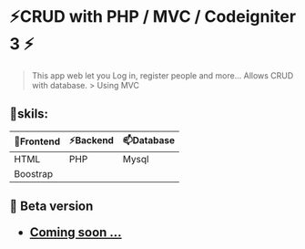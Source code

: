 # ⚡CRUD with PHP / MVC / Codeigniter 3 ⚡

> This app web let you Log in, register people and more... Allows CRUD with database. > Using MVC

## 🔭skils:

🔭Frontend | ⚡Backend | 📫Database |
------ | ------ | ------ |
HTML | PHP | Mysql |
Boostrap | | |
## 🌱 Beta version <ul> <li> <a href="#" target="_blank">Coming soon ...</a> </li> </ul>

[comment]: <> ("https://phpcrudmvc.herokuapp.com/")
